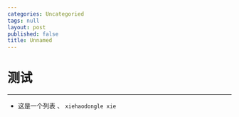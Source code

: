 ```yaml
---
categories: Uncategoried
tags: null
layout: post
published: false
title: Unnamed
---
```

# 测试

------------

- 这是一个列表
、
`xiehaodongle xie `